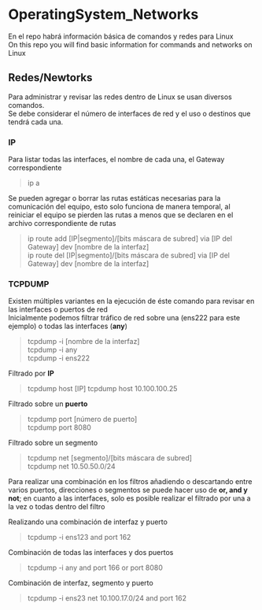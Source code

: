 # OperatingSystem_Networks
En el repo habrá información básica de comandos y redes para Linux  
On this repo you will find basic information for commands and networks on Linux

## Redes/Newtorks  
Para administrar y revisar las redes dentro de Linux se usan diversos comandos.  
Se debe considerar el número de interfaces de red y el uso o destinos que tendrá cada una.  

### IP
Para listar todas las interfaces, el nombre de cada una, el Gateway correspondiente  
>ip a
  
Se pueden agregar o borrar las rutas estáticas necesarias para la comunicación del equipo, esto solo funciona de manera temporal, al reiniciar el equipo se pierden las rutas a menos que se declaren en el archivo correspondiente de rutas
>ip route add [IP|segmento]/[bits máscara de subred] via [IP del Gateway] dev [nombre de la interfaz]  
>ip route del [IP|segmento]/[bits máscara de subred] via [IP del Gateway] dev [nombre de la interfaz]

### TCPDUMP
Existen múltiples variantes en la ejecución de éste comando para revisar en las interfaces o puertos de red  
Inicialmente podemos filtrar tráfico de red sobre una (ens222 para este ejemplo) o todas las interfaces (**any**)
>tcpdump -i [nombre de la interfaz]  
>tcpdump -i any  
>tcpdump -i ens222

Filtrado por **IP**  
>tcpdump host [IP]
>tcpdump host 10.100.100.25

Filtrado sobre un **puerto**
>tcpdump port [número de puerto]  
>tcpdump port 8080

Filtrado sobre un segmento
>tcpdump net [segmento]/[bits máscara de subred]  
>tcpdump net 10.50.50.0/24

Para realizar una combinación en los filtros añadiendo o descartando entre varios puertos, direcciones o segmentos se puede hacer uso de **or, and y not**; en cuanto a las interfaces, solo es posible realizar el filtrado por una a la vez o todas dentro del filtro  

Realizando una combinación de interfaz y puerto  
>tcpdump -i ens123 and port 162

Combinación de todas las interfaces y dos puertos
>tcpdump -i any and port 166 or port 8080

Combinación de interfaz, segmento y puerto
>tcpdump -i ens23 net 10.100.17.0/24 and port 162  
